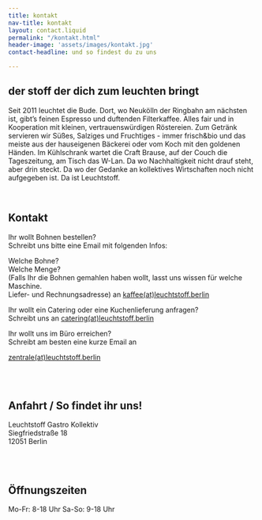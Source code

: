 ```yaml
---
title: kontakt
nav-title: kontakt
layout: contact.liquid
permalink: "/kontakt.html"
header-image: 'assets/images/kontakt.jpg'
contact-headline: und so findest du zu uns

---
```

## der stoff der dich zum leuchten bringt

Seit 2011 leuchtet die Bude. Dort, wo Neukölln der Ringbahn am nächsten ist, gibt’s feinen Espresso und duftenden Filterkaffee. Alles fair und in Kooperation mit kleinen, vertrauenswürdigen Röstereien. Zum Getränk servieren wir Süßes, Salziges und Fruchtiges - immer frisch&bio und das meiste aus der hauseigenen Bäckerei oder vom Koch mit den goldenen Händen. Im Kühlschrank wartet die Craft Brause, auf der Couch die Tageszeitung, am Tisch das W-Lan. Da wo Nachhaltigkeit nicht drauf steht, aber drin steckt. Da wo der Gedanke an kollektives Wirtschaften noch nicht aufgegeben ist. Da ist Leuchtstoff.

<br>

## Kontakt

Ihr wollt Bohnen bestellen?   
Schreibt uns bitte eine Email mit folgenden Infos:

Welche Bohne?  
Welche Menge?  
(Falls Ihr die Bohnen gemahlen haben wollt, lasst uns wissen für welche Maschine.  
Liefer- und Rechnungsadresse) an 
[kaffee(at)leuchtstoff.berlin](mailto:Kaffee@leuchtstoff.berlin) 

Ihr wollt ein Catering oder eine Kuchenlieferung anfragen?  
Schreibt uns an [catering(at)leuchtstoff.berlin](mailto:Catering@leuchtstoff.berlin)

  
Ihr wollt uns im Büro erreichen?<br> Schreibt am besten eine kurze Email an

[zentrale(at)leuchtstoff.berlin](mailto:zentrale@leuchtstoff.berlin)

<br>
<br>

## Anfahrt / So findet ihr uns!

Leuchtstoff Gastro Kollektiv<br>
Siegfriedstraße 18<br>
12051 Berlin<br>

<br>
<br>

## Öffnungszeiten

Mo-Fr: 8-18 Uhr Sa-So: 9-18 Uhr
